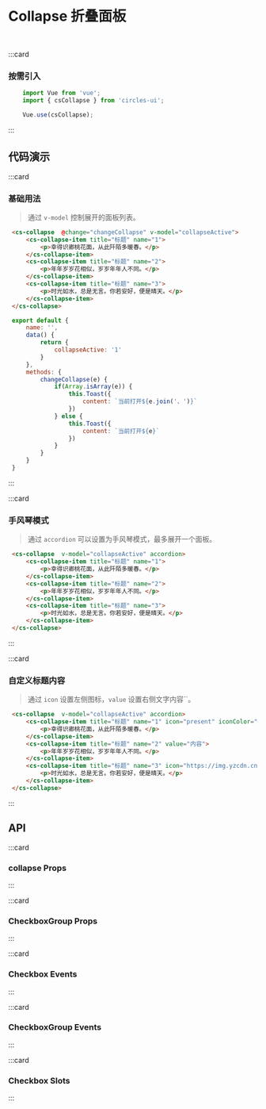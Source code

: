 # Collapse 折叠面板
<br/>

:::card
   ### 按需引入

   ```js
       import Vue from 'vue';
       import { csCollapse } from 'circles-ui';

       Vue.use(csCollapse);
   ```
:::


## 代码演示

:::card
### 基础用法
> 通过 `v-model` 控制展开的面板列表。

   ```html
    <cs-collapse  @change="changeCollapse" v-model="collapseActive">
        <cs-collapse-item title="标题" name="1">
            <p>幸得识卿桃花面，从此阡陌多暖春。</p>
        </cs-collapse-item>
        <cs-collapse-item title="标题" name="2">
            <p>年年岁岁花相似，岁岁年年人不同。</p>
        </cs-collapse-item>
        <cs-collapse-item title="标题" name="3">
            <p>时光如水，总是无言。你若安好，便是晴天。</p>
        </cs-collapse-item>
    </cs-collapse>
   ```
   ```js
    export default {
        name: '',
        data() {
            return {
                collapseActive: '1'
            }
        },
        methods: {
            changeCollapse(e) {
                if(Array.isArray(e)) {
                    this.Toast({
                        content: `当前打开${e.join('、')}`
                    })
                } else {
                    this.Toast({
                        content: `当前打开${e}`
                    })
                }
            }
        }
    }
   ```
:::

:::card
### 手风琴模式
> 通过 `accordion` 可以设置为手风琴模式，最多展开一个面板。

   ```html
    <cs-collapse  v-model="collapseActive" accordion>
        <cs-collapse-item title="标题" name="1">
            <p>幸得识卿桃花面，从此阡陌多暖春。</p>
        </cs-collapse-item>
        <cs-collapse-item title="标题" name="2">
            <p>年年岁岁花相似，岁岁年年人不同。</p>
        </cs-collapse-item>
        <cs-collapse-item title="标题" name="3">
            <p>时光如水，总是无言。你若安好，便是晴天。</p>
        </cs-collapse-item>
    </cs-collapse>
   ```
:::

:::card
### 自定义标题内容
> 通过 `icon` 设置左侧图标，`value` 设置右侧文字内容``。

   ```html
    <cs-collapse  v-model="collapseActive" accordion>
        <cs-collapse-item title="标题" name="1" icon="present" iconColor="#FF2C7D">
            <p>幸得识卿桃花面，从此阡陌多暖春。</p>
        </cs-collapse-item>
        <cs-collapse-item title="标题" name="2" value="内容">
            <p>年年岁岁花相似，岁岁年年人不同。</p>
        </cs-collapse-item>
        <cs-collapse-item title="标题" name="3" icon="https://img.yzcdn.cn/vant/user-active.png">
            <p>时光如水，总是无言。你若安好，便是晴天。</p>
        </cs-collapse-item>
    </cs-collapse>
   ```
:::

## API

:::card
### collapse Props

<template>
   <el-table
        :data="apiData"
        stripe
        border
        style="width: 100%">
        <el-table-column
          prop="name"
          label="参数"
          width="180">
        </el-table-column>
        <el-table-column
          prop="remake"
          label="说明"
          >
        </el-table-column>
        <el-table-column
          prop="type"
          label="类型"
          width="120">
        </el-table-column>
        <el-table-column
             prop="default"
             label="默认值"
             width="150">
        </el-table-column>
      </el-table>
</template>
:::

:::card
### CheckboxGroup Props

<template>
   <el-table
        :data="apiItemData"
        stripe
        border
        style="width: 100%">
        <el-table-column
          prop="name"
          label="参数"
          width="180">
        </el-table-column>
        <el-table-column
          prop="remake"
          label="说明"
          >
        </el-table-column>
        <el-table-column
          prop="type"
          label="类型"
          width="120">
        </el-table-column>
        <el-table-column
             prop="default"
             label="默认值"
             width="150">
        </el-table-column>
      </el-table>
</template>

<script>
export default {
  data () {
    return {
        apiData: [{
                  name: 'v-model(activeNames)',
                  remake: '当前展开面板的 name',
                  type: 'Array | String',
                  default: "''"
                },
                {
                  name: 'accordion',
                  remake: '是否为手风琴模式',
                  type: 'Boolean',
                  default: 'false'
                }
                ],
        apiItemData: [
                {
                  name: 'name',
                  remake: '折叠面板项的标识',
                  type: 'String',
                  default: "''"
                },
                {
                  name: 'icon',
                  remake: '标题栏左侧图标名称或图片链接',
                  type: 'String',
                  default: "''"
                },
                {
                  name: 'iconColor',
                  remake: 'icon图标的颜色',
                  type: 'String',
                  default: "'#333'"
                },
                {
                  name: 'title',
                  remake: '标题栏左侧内容',
                  type: 'String',
                  default: "''"
                },
                {
                  name: 'value',
                  remake: '标题栏右侧内容',
                  type: 'String',
                  default: "''"
                },
                {
                  name: 'is-link',
                  remake: '是否展示标题栏右侧箭头',
                  type: 'Boolean',
                  default: "true"
                },
                {
                  name: 'disabled',
                  remake: '是否禁用面板',
                  type: 'Boolean',
                  default: "false"
                }
        ],
        eventData: [{
                  name: 'change',
                  remake: '切换面板时触发',
                  param: 'event: Array | String(当前打开的所有面板的name)'
                }
        ],
        eventItemData: [
            {
                name: 'change',
                remake: '面板状态改变时触发',
                param: 'event: Boolean(当前面板是否打开)'
            },
            {
                name: 'showed',
                remake: '面板完全显示时触发',
                param: 'void'
            },
            {
                name: 'hided',
                remake: '面板完全隐藏时触发',
                param: 'void'
            }
        ],
        slotData: [
            {
                name: 'default',
                remake: '折叠面板内容',
                props: '-'
            }
        ]
    }
  }
}
</script>

:::

:::card
### Checkbox  Events

<template>
   <el-table
        :data="eventData"
        stripe
        border
        style="width: 100%">
        <el-table-column
          prop="name"
          label="事件名"
          width="180">
        </el-table-column>
        <el-table-column
          prop="remake"
          label="说明"
          >
        </el-table-column>
        <el-table-column
          prop="param"
          label="回调参数"
          width="320">
        </el-table-column>
      </el-table>
</template>
:::

:::card
### CheckboxGroup  Events

<template>
   <el-table
        :data="eventItemData"
        stripe
        border
        style="width: 100%">
        <el-table-column
          prop="name"
          label="事件名"
          width="180">
        </el-table-column>
        <el-table-column
          prop="remake"
          label="说明"
          >
        </el-table-column>
        <el-table-column
          prop="param"
          label="回调参数"
          width="320">
        </el-table-column>
      </el-table>
</template>
:::

:::card
### Checkbox  Slots

<template>
   <el-table
        :data="slotData"
        stripe
        border
        style="width: 100%">
        <el-table-column
          prop="name"
          label="名称"
          width="180">
        </el-table-column>
        <el-table-column
          prop="remake"
          label="说明"
          >
        </el-table-column>
        <el-table-column
          prop="props"
          label="SlotProps"
          width="320">
        </el-table-column>
      </el-table>
</template>
:::